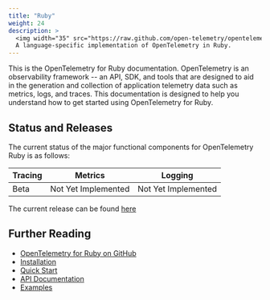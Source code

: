 ```yaml
---
title: "Ruby"
weight: 24
description: >
  <img width="35" src="https://raw.github.com/open-telemetry/opentelemetry.io/main/iconography/32x32/Ruby_SDK.svg"></img>
  A language-specific implementation of OpenTelemetry in Ruby.
---
```


This is the OpenTelemetry for Ruby documentation. OpenTelemetry is an
observability framework -- an API, SDK, and tools that are designed to aid in
the generation and collection of application telemetry data such as metrics,
logs, and traces. This documentation is designed to help you understand how to
get started using OpenTelemetry for Ruby.

## Status and Releases

The current status of the major functional components for OpenTelemetry Ruby is
as follows:

| Tracing | Metrics | Logging |
| ------- | ------- | ------- |
| Beta    | Not Yet Implemented | Not Yet Implemented |

The current release can be found [here](https://github.com/open-telemetry/opentelemetry-ruby/releases)

## Further Reading

- [OpenTelemetry for Ruby on GitHub](https://github.com/open-telemetry/opentelemetry-ruby)
- [Installation](https://github.com/open-telemetry/opentelemetry-ruby#installation)
- [Quick Start](https://github.com/open-telemetry/opentelemetry-ruby#quick-start)
- [API Documentation](https://open-telemetry.github.io/opentelemetry-ruby/)
- [Examples](https://github.com/open-telemetry/opentelemetry-ruby/tree/main/examples)
